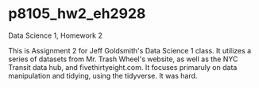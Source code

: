 # p8105_hw2_eh2928
Data Science 1, Homework 2


This is Assignment 2 for Jeff Goldsmith's Data Science 1 class. It utilizes a series of datasets from Mr. Trash Wheel's website, as well as the NYC Transit data hub, and fivethirtyeight.com. It focuses primaruly on data manipulation and tidying, using the tidyverse. It was hard. 